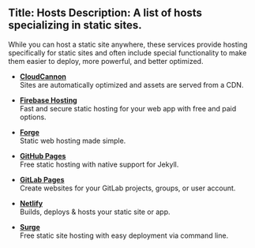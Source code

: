 Title: Hosts
Description: A list of hosts specializing in static sites.
---
While you can host a static site anywhere, these services provide hosting specifically for static sites and often include special functionality to make them easier to deploy, more powerful, and better optimized.

<!-- Use two spaces after the title for proper formatting -->

- **[CloudCannon](http://cloudcannon.com/)**  
  Sites are automatically optimized and assets are served from a CDN.

- **[Firebase Hosting](https://firebase.google.com/docs/hosting/)**  
  Fast and secure static hosting for your web app with free and paid options.

- **[Forge](https://getforge.com/)**  
  Static web hosting made simple.

- **[GitHub Pages](https://pages.github.com/)**  
  Free static hosting with native support for Jekyll.

- **[GitLab Pages](https://pages.gitlab.io/)**  
  Create websites for your GitLab projects, groups, or user account.

- **[Netlify](https://www.netlify.com/)**  
  Builds, deploys & hosts your static site or app.

- **[Surge](https://surge.sh)**  
  Free static site hosting with easy deployment via command line.
